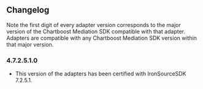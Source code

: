 ## Changelog

Note the first digit of every adapter version corresponds to the major version of the Chartboost Mediation SDK compatible with that adapter. 
Adapters are compatible with any Chartboost Mediation SDK version within that major version.

### 4.7.2.5.1.0
- This version of the adapters has been certified with IronSourceSDK 7.2.5.1.
